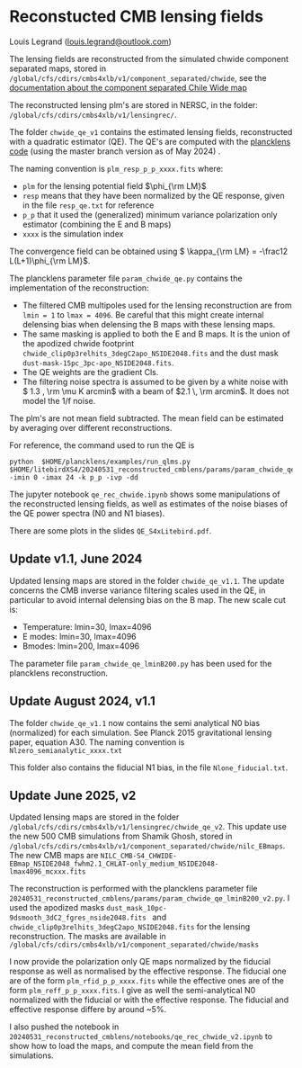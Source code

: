 # Reconstucted CMB lensing fields

Louis Legrand (louis.legrand@outlook.com)

The lensing fields are reconstructed from the simulated chwide component separated maps, stored in `/global/cfs/cdirs/cmbs4xlb/v1/component_separated/chwide`, see the [documentation about the component separated Chile Wide map](https://github.com/litebird/litebirdXS4/tree/master/20240329_CHWIDE_component_separated)

The reconstructed lensing plm's are stored in NERSC, in the folder: `/global/cfs/cdirs/cmbs4xlb/v1/lensingrec/`.

The folder `chwide_qe_v1` contains the estimated lensing fields, reconstructed with a quadratic estimator (QE). 
The QE's are computed with the [plancklens code](https://github.com/carronj/plancklens) (using the master branch version as of May 2024) . 


The naming convention is 
`plm_resp_p_p_xxxx.fits` where:
- `plm` for the lensing potential field $\phi_{\rm LM}$
- `resp` means that they have been normalized by the QE response, given in the file `resp_qe.txt` for reference
- `p_p` that it used the (generalized) minimum variance polarization only estimator (combining the E and B maps)
- `xxxx` is the simulation index 

The convergence field can be obtained using $ \kappa_{\rm LM} = -\frac12 L(L+1)\phi_{\rm LM}$. 

The plancklens parameter file `param_chwide_qe.py` contains the implementation of the reconstruction:
- The filtered CMB multipoles used for the lensing reconstruction are from `lmin = 1` to `lmax = 4096`. Be careful that this might create internal delensing bias when delensing the B maps with these lensing maps.
- The same masking is applied to both the E and B maps. It is the union of the apodized chwide footprint `chwide_clip0p3relhits_3degC2apo_NSIDE2048.fits` and the dust mask `dust-mask-15pc_3pc-apo_NSIDE2048.fits`.
- The QE weights are the gradient Cls.
- The filtering noise spectra is assumed to be given by a white noise with $ 1.3 \, \rm \mu K arcmin$ with a beam of $2.1 \, \rm arcmin$. It does not model the 1/f noise.

The plm's are not mean field subtracted. The mean field can be estimated by averaging over different reconstructions. 

For reference, the command used to run the QE is 
``` 
python  $HOME/plancklens/examples/run_qlms.py  $HOME/litebirdXS4/20240531_reconstructed_cmblens/params/param_chwide_qe.py -imin 0 -imax 24 -k p_p -ivp -dd 
```

The jupyter notebook `qe_rec_chwide.ipynb` shows some manipulations of the reconstructed lensing fields, as well as estimates of the noise biases of the QE power spectra (N0 and N1 biases).

There are some plots in the slides `QE_S4xLitebird.pdf`.

## Update v1.1, June 2024

Updated lensing maps are stored in the folder `chwide_qe_v1.1`.
The update concerns the CMB inverse variance filtering scales used in the QE, in particular to avoid internal delensing bias on the B map. The new scale cut is:
- Temperature: lmin=30, lmax=4096
- E modes: lmin=30, lmax=4096
- Bmodes: lmin=200, lmax=4096

The parameter file `param_chwide_qe_lminB200.py` has been used for the plancklens reconstruction. 

## Update August 2024, v1.1

The folder `chwide_qe_v1.1` now contains the semi analytical N0 bias (normalized) for each simulation. See Planck 2015 gravitational lensing paper, equation A30.
The naming convention is `Nlzero_semianalytic_xxxx.txt`

This folder also contains the fiducial N1 bias, in the file `Nlone_fiducial.txt`.

## Update June 2025, v2

Updated lensing maps are stored in the folder `/global/cfs/cdirs/cmbs4xlb/v1/lensingrec/chwide_qe_v2`.
This update use the new 500 CMB simulations from Shamik Ghosh, stored in `/global/cfs/cdirs/cmbs4xlb/v1/component_separated/chwide/nilc_EBmaps`. The new CMB maps are `NILC_CMB-S4_CHWIDE-EBmap_NSIDE2048_fwhm2.1_CHLAT-only_medium_NSIDE2048-lmax4096_mcxxx.fits` 

The reconstruction is performed with the plancklens parameter file `20240531_reconstructed_cmblens/params/param_chwide_qe_lminB200_v2.py`. I used the apodized masks `dust_mask_10pc-9dsmooth_3dC2_fgres_nside2048.fits ` and `chwide_clip0p3relhits_3degC2apo_NSIDE2048.fits` for the lensing reconstruction. The masks are available in `/global/cfs/cdirs/cmbs4xlb/v1/component_separated/chwide/masks`

I now provide the polarization only QE maps normalized by the fiducial response as well as normalised by the effective response. The fiducial one are of the form `plm_rfid_p_p_xxxx.fits` while the effective ones are of the form `plm_reff_p_p_xxxx.fits`. I give as well the semi-analytical N0 normalized with the fiducial or with the effective response. The fiducial and effective response differe by around ~5%. 

I also pushed the notebook in `20240531_reconstructed_cmblens/notebooks/qe_rec_chwide_v2.ipynb` to show how to load the maps, and compute the mean field from the simulations. 

